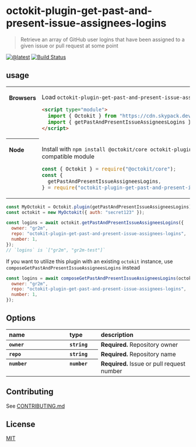 # octokit-plugin-get-past-and-present-issue-assignees-logins

> Retrieve an array of GitHub user logins that have been assigned to a given issue or pull request at some point

[![@latest](https://img.shields.io/npm/v/octokit-plugin-get-past-and-present-issue-assignees-logins.svg)](https://www.npmjs.com/package/octokit-plugin-get-past-and-present-issue-assignees-logins)
[![Build Status](https://github.com/gr2m/octokit-plugin-get-past-and-present-issue-assignees-logins/workflows/Test/badge.svg)](https://github.com/gr2m/octokit-plugin-get-past-and-present-issue-assignees-logins/actions?query=workflow%3ATest+branch%3Amain)

## usage

<table>
<tbody valign=top align=left>
<tr><th>

Browsers

</th><td width=100%>

Load `octokit-plugin-get-past-and-present-issue-assignees-logins` and [`@octokit/core`](https://github.com/octokit/core.js) (or core-compatible module) directly from [cdn.skypack.dev](https://cdn.skypack.dev)

```html
<script type="module">
  import { Octokit } from "https://cdn.skypack.dev/@octokit/core";
  import { getPastAndPresentIssueAssigneesLogins } from "https://cdn.skypack.dev/octokit-plugin-get-past-and-present-issue-assignees-logins";
</script>
```

</td></tr>
<tr><th>

Node

</th><td>

Install with `npm install @octokit/core octokit-plugin-get-past-and-present-issue-assignees-logins`. Optionally replace `@octokit/core` with a compatible module

```js
const { Octokit } = require("@octokit/core");
const {
  getPastAndPresentIssueAssigneesLogins,
} = require("octokit-plugin-get-past-and-present-issue-assignees-logins");
```

</td></tr>
</tbody>
</table>

```js
const MyOctokit = Octokit.plugin(getPastAndPresentIssueAssigneesLogins);
const octokit = new MyOctokit({ auth: "secret123" });

const logins = await octokit.getPastAndPresentIssueAssigneesLogins({
  owner: "gr2m",
  repo: "octokit-plugin-get-past-and-present-issue-assignees-logins",
  number: 1,
});
// `logins` is `["gr2m", "gr2m-test"]`
```

If you want to utilize this plugin with an existing `octokit` instance, use `composeGetPastAndPresentIssueAssigneesLogins` instead

```js
const logins = await composeGetPastAndPresentIssueAssigneesLogins(octokit, {
  owner: "gr2m",
  repo: "octokit-plugin-get-past-and-present-issue-assignees-logins",
  number: 1,
});
```

## Options

<table width="100%">
  <thead align=left>
    <tr>
      <th width=150>
        name
      </th>
      <th width=70>
        type
      </th>
      <th>
        description
      </th>
    </tr>
  </thead>
  <tbody align=left valign=top>
    <tr>
      <th>
        <code>owner</code>
      </th>
      <th>
        <code>string</code>
      </th>
      <td>
        <strong>Required.</strong> Repository owner
      </td>
    </tr>
    <tr>
      <th>
        <code>repo</code>
      </th>
      <th>
        <code>string</code>
      </th>
      <td>
        <strong>Required.</strong> Repository name
      </td>
    </tr>
    <tr>
      <th>
        <code>number</code>
      </th>
      <th>
        <code>number</code>
      </th>
      <td>
        <strong>Required.</strong> Issue or pull request number
      </td>
    </tr>
  </tbody>
</table>

## Contributing

See [CONTRIBUTING.md](CONTRIBUTING.md)

## License

[MIT](LICENSE)
